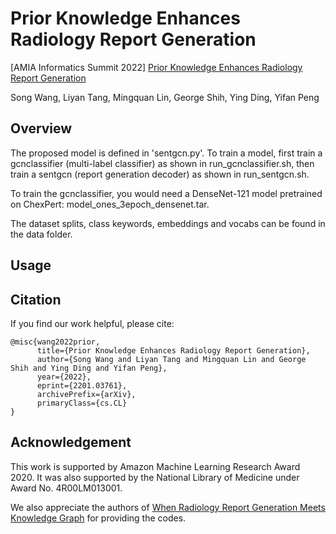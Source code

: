 # Prior Knowledge Enhances Radiology Report Generation

[AMIA Informatics Summit 2022] [Prior Knowledge Enhances Radiology Report Generation](https://arxiv.org/abs/2201.03761)

Song Wang, Liyan Tang, Mingquan Lin, George Shih, Ying Ding, Yifan Peng

## Overview

The proposed model is defined in 'sentgcn.py'. 
To train a model, first train a gcnclassifier (multi-label classifier) as shown in run_gcnclassifier.sh, then train a sentgcn (report generation decoder) as shown in run_sentgcn.sh.

To train the gcnclassifier, you would need a DenseNet-121 model pretrained on ChexPert: model_ones_3epoch_densenet.tar.

The dataset splits, class keywords, embeddings and vocabs can be found in the data folder.

## Usage


## Citation
If you find our work helpful, please cite:
```
@misc{wang2022prior,
      title={Prior Knowledge Enhances Radiology Report Generation}, 
      author={Song Wang and Liyan Tang and Mingquan Lin and George Shih and Ying Ding and Yifan Peng},
      year={2022},
      eprint={2201.03761},
      archivePrefix={arXiv},
      primaryClass={cs.CL}
}
```

## Acknowledgement
This work is supported by Amazon Machine Learning Research Award 2020. It was also supported by the National Library of Medicine under Award No. 4R00LM013001. 

We also appreciate the authors of [When Radiology Report Generation Meets Knowledge Graph](https://arxiv.org/abs/2002.08277) for providing the codes.

